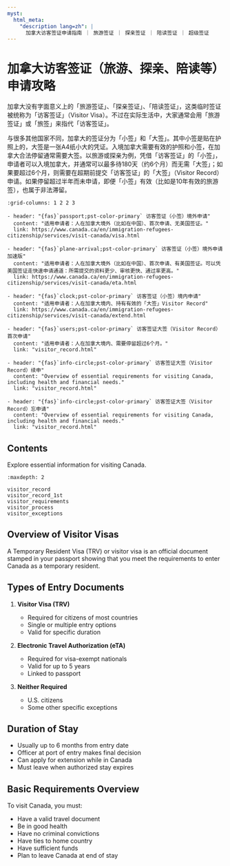 ```yaml
---
myst:
  html_meta:
    "description lang=zh": |
      加拿大访客签证申请指南 ｜ 旅游签证 ｜ 探亲签证 ｜ 陪读签证 ｜ 超级签证
---
```


# 加拿大访客签证（旅游、探亲、陪读等）申请攻略

加拿大没有字面意义上的「旅游签证」、「探亲签证」、「陪读签证」，这类临时签证被统称为「访客签证」（Visitor Visa）。不过在实际生活中，大家通常会用「旅游签证」或「旅签」来指代「访客签证」。

与很多其他国家不同，加拿大的签证分为「小签」和「大签」。其中小签是贴在护照上的，大签是一张A4纸小大的凭证。入境加拿大需要有效的护照和小签，在加拿大合法停留通常需要大签。以旅游或探亲为例，凭借「访客签证」的「小签」，申请者可以入境加拿大，并通常可以最多待180天（约6个月）而无需「大签」；如果要超过6个月，则需要在超期前提交「访客签证」的「大签」（Visitor Record）申请。如果停留超过半年而未申请，即便「小签」有效（比如是10年有效的旅游签），也属于非法滞留。


```{gallery-grid}
:grid-columns: 1 2 2 3

- header: "{fas}`passport;pst-color-primary` 访客签证（小签）境外申请"
  content: "适用申请者：人在加拿大境外（比如在中国）、首次申请、无美国签证。"
  link: https://www.canada.ca/en/immigration-refugees-citizenship/services/visit-canada/visa.html

- header: "{fas}`plane-arrival;pst-color-primary` 访客签证（小签）境外申请加速版"
  content: "适用申请者：人在加拿大境外（比如在中国）、首次申请、有美国签证。可以凭美国签证走快速申请通道：所需提交的资料更少、审核更快、通过率更高。"
  link: https://www.canada.ca/en/immigration-refugees-citizenship/services/visit-canada/eta.html

- header: "{fas}`clock;pst-color-primary` 访客签证（小签）境内申请"
  content: "适用申请者：人在加拿大境内、持有有效的「大签」Visitor Record"
  link: https://www.canada.ca/en/immigration-refugees-citizenship/services/visit-canada/extend.html

- header: "{fas}`users;pst-color-primary` 访客签证大签（Visitor Record）首次申请"
  content: "适用申请者：人在加拿大境内、需要停留超过6个月。"
  link: "visitor_record.html"

- header: "{fas}`info-circle;pst-color-primary` 访客签证大签（Visitor Record）续申"
  content: "Overview of essential requirements for visiting Canada, including health and financial needs."
  link: "visitor_record.html"

- header: "{fas}`info-circle;pst-color-primary` 访客签证大签（Visitor Record）忘申请"
  content: "Overview of essential requirements for visiting Canada, including health and financial needs."
  link: "visitor_record.html"
```

## Contents

Explore essential information for visiting Canada.

```{toctree}
:maxdepth: 2

visitor_record
visitor_record_1st
visitor_requirements
visitor_process
visitor_exceptions
```

## Overview of Visitor Visas

A Temporary Resident Visa (TRV) or visitor visa is an official document stamped in your passport showing that you meet the requirements to enter Canada as a temporary resident.

## Types of Entry Documents

1. **Visitor Visa (TRV)**
   - Required for citizens of most countries
   - Single or multiple entry options
   - Valid for specific duration

2. **Electronic Travel Authorization (eTA)**
   - Required for visa-exempt nationals
   - Valid for up to 5 years
   - Linked to passport

3. **Neither Required**
   - U.S. citizens
   - Some other specific exceptions

## Duration of Stay

- Usually up to 6 months from entry date
- Officer at port of entry makes final decision
- Can apply for extension while in Canada
- Must leave when authorized stay expires

## Basic Requirements Overview

To visit Canada, you must:

- Have a valid travel document
- Be in good health
- Have no criminal convictions
- Have ties to home country
- Have sufficient funds
- Plan to leave Canada at end of stay
